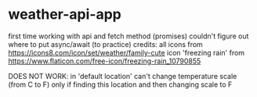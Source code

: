 # weather-api-app

first time working with api and fetch method (promises)
couldn't figure out where to put async/await (to practice)
credits: all icons from https://icons8.com/icon/set/weather/family-cute
icon 'freezing rain' from https://www.flaticon.com/free-icon/freezing-rain_10790855

DOES NOT WORK:
in 'default location' can't change temperature scale (from C to F)
only if finding this location and then changing scale to F